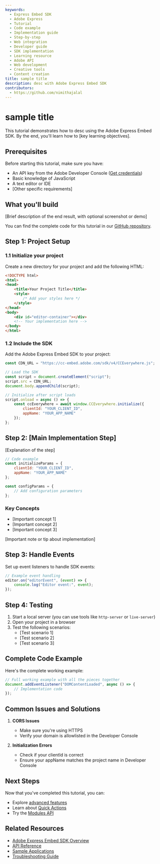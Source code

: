 ```yaml
---
keywords:
  - Express Embed SDK
  - Adobe Express
  - Tutorial
  - Code example
  - Implementation guide
  - Step-by-step
  - Web integration
  - Developer guide
  - SDK implementation
  - Learning resource
  - Adobe API
  - Web development
  - Creative tools
  - Content creation
title: sample title
description: desc with Adobe Express Embed SDK
contributors:
  - https://github.com/nimithajalal
---
```


# sample title

This tutorial demonstrates how to desc using the Adobe Express Embed SDK. By the end, you'll learn how to [key learning objectives].

## Prerequisites

Before starting this tutorial, make sure you have:

- An API key from the Adobe Developer Console ([Get credentials](/guides/quickstart/#step-1-get-an-api-key))
- Basic knowledge of JavaScript
- A text editor or IDE
- [Other specific requirements]

## What you'll build

[Brief description of the end result, with optional screenshot or demo]

<InlineAlert variant="info" slots="text1" />

You can find the complete code for this tutorial in our [GitHub repository](https://github.com/AdobeDocs/cc-everywhere/tree/main/samples/[tutorial-name]).

## Step 1: Project Setup

### 1.1 Initialize your project

Create a new directory for your project and add the following HTML:

```html
<!DOCTYPE html>
<html>
<head>
    <title>Your Project Title</title>
    <style>
        /* Add your styles here */
    </style>
</head>
<body>
    <div id="editor-container"></div>
    <!-- Your implementation here -->
</body>
</html>
```

### 1.2 Include the SDK

Add the Adobe Express Embed SDK to your project:

```js
const CDN_URL = "https://cc-embed.adobe.com/sdk/v4/CCEverywhere.js";

// Load the SDK
const script = document.createElement("script");
script.src = CDN_URL;
document.body.appendChild(script);

// Initialize after script loads
script.onload = async () => {
    const ccEverywhere = await window.CCEverywhere.initialize({
        clientId: "YOUR_CLIENT_ID",
        appName: "YOUR_APP_NAME"
    });
};
```

## Step 2: [Main Implementation Step]

[Explanation of the step]

```js
// Code example
const initializeParams = {
    clientId: "YOUR_CLIENT_ID",
    appName: "YOUR_APP_NAME"
};

const configParams = {
    // Add configuration parameters
};
```

### Key Concepts

- [Important concept 1]
- [Important concept 2]
- [Important concept 3]

<InlineAlert variant="info" slots="text1" />

[Important note or tip about implementation]

## Step 3: Handle Events

Set up event listeners to handle SDK events:

```js
// Example event handling
editor.on("editorEvent", (event) => {
    console.log("Editor event:", event);
});
```

## Step 4: Testing

1. Start a local server (you can use tools like `http-server` or `live-server`)
2. Open your project in a browser
3. Test the following scenarios:
   - [Test scenario 1]
   - [Test scenario 2]
   - [Test scenario 3]

## Complete Code Example

Here's the complete working example:

```js
// Full working example with all the pieces together
document.addEventListener("DOMContentLoaded", async () => {
    // Implementation code
});
```

## Common Issues and Solutions

1. **CORS Issues**
   - Make sure you're using HTTPS
   - Verify your domain is allowlisted in the Developer Console

2. **Initialization Errors**
   - Check if your clientId is correct
   - Ensure your appName matches the project name in Developer Console

## Next Steps

Now that you've completed this tutorial, you can:

- Explore [advanced features](/guides/full_editor/)
- Learn about [Quick Actions](/guides/quick_actions/)
- Try the [Modules API](/guides/modules/)

## Related Resources

- [Adobe Express Embed SDK Overview](/guides/)
- [API Reference](/reference/)
- [Sample Applications](https://github.com/AdobeDocs/cc-everywhere/tree/main/samples)
- [Troubleshooting Guide](/guides/troubleshooting/) 